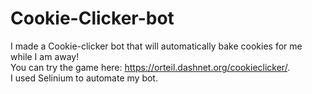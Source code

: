 # Cookie-Clicker-bot
I made a Cookie-clicker bot that will automatically bake cookies for me while I am away! <br/>
You can try the game here: https://orteil.dashnet.org/cookieclicker/. <br/>
I used Selinium to automate my bot. 
  
